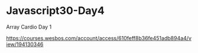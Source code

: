 # Javascript30-Day4
Array Cardio Day 1

https://courses.wesbos.com/account/access/610feff8b36fe451adb894a4/view/194130346